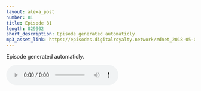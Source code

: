 ```yaml
---
layout: alexa_post
number: 81
title: Episode 81
length: 829902
short_description: Episode generated automaticly.
mp3_asset_link: https://episodes.digitalroyalty.network/zdnet_2018-05-03_01-00-04.mp3
---
```


Episode generated automaticly.

<audio controls>
    <source src="{{ page.mp3_asset_link }}" type="audio/mpeg">
</audio>
